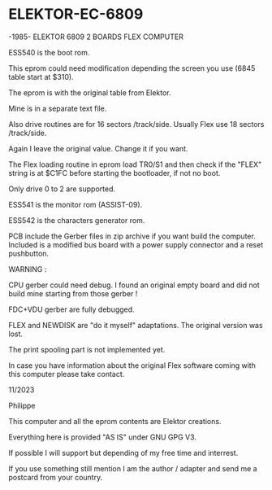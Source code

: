 # ELEKTOR-EC-6809
-1985- ELEKTOR 6809 2 BOARDS FLEX COMPUTER

ESS540 is the boot rom.

This eprom could need modification depending the screen you use (6845 table start at $310).

The eprom is with the original table from Elektor.

Mine is in a separate text file.

Also drive routines are for 16 sectors /track/side. Usually Flex use 18 sectors /track/side.

Again I leave the original value. Change it if you want.

The Flex loading routine in eprom load TR0/S1 and then check if the "FLEX" string is at $C1FC
before starting the bootloader, if not no boot.

Only drive 0 to 2 are supported.


ESS541 is the monitor rom (ASSIST-09).


ESS542 is the characters generator rom.


PCB include the Gerber files in zip archive if you want build the computer.
Included is a modified bus board with a power supply connector and a reset pushbutton.

WARNING :

CPU gerber could need debug. I found an original empty board and did not build mine starting from those gerber !

FDC+VDU gerber are fully debugged.


FLEX and NEWDISK are "do it myself" adaptations. The original version was lost.

The print spooling part is not implemented yet.

In case you have information about the original Flex software coming with this computer please take contact.


11/2023

Philippe

This computer and all the eprom contents are Elektor creations.

Everything here is provided "AS IS" under GNU GPG V3.

If possible I will support but depending of my free time and interrest. 

If you use something still mention I am the author / adapter and send me a postcard from your country.
